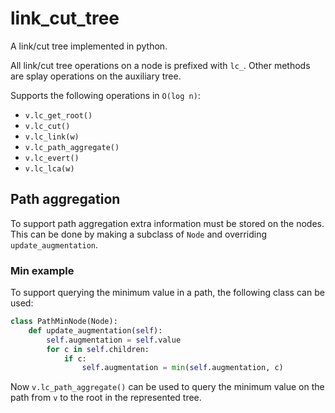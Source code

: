 # link_cut_tree

A link/cut tree implemented in python.

All link/cut tree operations on a node is prefixed with `lc_`.
Other methods are splay operations on the auxiliary tree.

Supports the following operations in `O(log n)`:

- `v.lc_get_root()`
- `v.lc_cut()`
- `v.lc_link(w)`
- `v.lc_path_aggregate()`
- `v.lc_evert()`
- `v.lc_lca(w)`

## Path aggregation

To support path aggregation extra information must be stored on the nodes.
This can be done by making a subclass of `Node` and overriding `update_augmentation`.

### Min example

To support querying the minimum value in a path, the following class can be used:

```python
class PathMinNode(Node):
	def update_augmentation(self):
		self.augmentation = self.value
		for c in self.children:
			if c:
				self.augmentation = min(self.augmentation, c)
```

Now `v.lc_path_aggregate()` can be used to query the minimum value on the path from `v` to the root in the represented tree.
